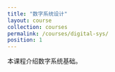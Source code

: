 ```yaml
---
title: "数字系统设计"
layout: course
collection: courses
permalink: /courses/digital-sys/
position: 1
---
```

本课程介绍数字系统基础。

